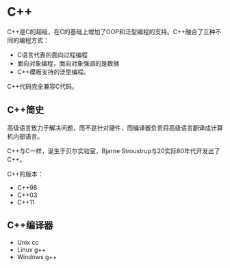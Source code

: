 # C++

C++是C的超级，在C的基础上增加了OOP和泛型编程的支持。C++融合了三种不同的编程方式：

- C语言代表的面向过程编程
- 面向对象编程，面向对象强调的是数据
- C++模板支持的泛型编程。

C++代码完全兼容C代码。

## C++简史

高级语言致力于解决问题，而不是针对硬件，而编译器负责将高级语言翻译成计算机内部语言。

C++与C一样，诞生于贝尔实验室，Bjarne Stroustrup与20实际80年代开发出了C++。

C++的版本：

- C++98
- C++03
- C++11

## C++编译器

- Unix cc
- Linux g++
- Windows g++
